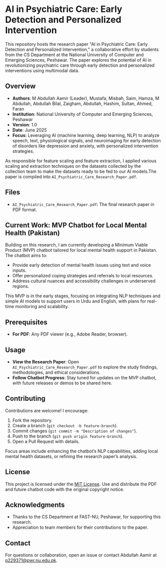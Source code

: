 # AI in Psychiatric Care: Early Detection and Personalized Intervention

This repository hosts the research paper "AI in Psychiatric Care: Early Detection and Personalized Intervention," a collaborative effort by students from the CS Department at the National University of Computer and Emerging Sciences, Peshawar. The paper explores the potential of AI in revolutionizing psychiatric care through early detection and personalized interventions using multimodal data.

## Overview

- **Authors**: M Abdullah Aamir (Leader), Mustafa, Misbah, Saim, Hamza, M Abdullah, Abdullah Bilal, Zaigham, Abdullah, Hashim, Sultan, Ahmed, Faran
- **Institution**: National University of Computer and Emerging Sciences, Peshawar
- **Version**: 1.0
- **Date**: June 2025
- **Focus**: Leveraging AI (machine learning, deep learning, NLP) to analyze speech, text, physiological signals, and neuroimaging for early detection of disorders like depression and anxiety, with personalized intervention strategies.

As responsible for feature scaling and feature extraction, I applied various scaling and extraction techniques on the datasets collected by the collection team to make the datasets ready to be fed to our AI models.The paper is compiled into `AI_Psychiatric_Care_Research_Paper.pdf`.

## Files

- `AI_Psychiatric_Care_Research_Paper.pdf`: The final research paper in PDF format.

## Current Work: MVP Chatbot for Local Mental Health (Pakistan)

Building on this research, I am currently developing a Minimum Viable Product (MVP) chatbot tailored for local mental health support in Pakistan. The chatbot aims to:
- Provide early detection of mental health issues using text and voice inputs.
- Offer personalized coping strategies and referrals to local resources.
- Address cultural nuances and accessibility challenges in underserved regions.

This MVP is in the early stages, focusing on integrating NLP techniques and simple AI models to support users in Urdu and English, with plans for real-time monitoring and scalability.

## Prerequisites

- **For PDF**: Any PDF viewer (e.g., Adobe Reader, browser).

## Usage

- **View the Research Paper**: Open `AI_Psychiatric_Care_Research_Paper.pdf` to explore the study findings, methodologies, and ethical considerations.
- **Follow Chatbot Progress**: Stay tuned for updates on the MVP chatbot, with future releases or demos to be shared here.

## Contributing

Contributions are welcome! I encourage:
1. Fork the repository.
2. Create a branch (`git checkout -b feature-branch`).
3. Commit changes (`git commit -m "Description of changes"`).
4. Push to the branch (`git push origin feature-branch`).
5. Open a Pull Request with details.

Focus areas include enhancing the chatbot’s NLP capabilities, adding local mental health datasets, or refining the research paper’s analysis.

## License

This project is licensed under the [MIT License](LICENSE). Use and distribute the PDF and future chatbot code with the original copyright notice.

## Acknowledgments

- Thanks to the CS Department at FAST-NU, Peshawar, for supporting this research.
- Appreciation to team members for their contributions to the paper.

## Contact

For questions or collaboration, open an issue or contact Abdullah Aamir at [p229371@pwr.nu.edu.pk](mailto:p229371@pwr.nu.edu.pk).
